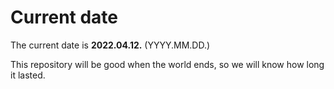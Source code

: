 # Current date

The current date is **2022.04.12.** (YYYY.MM.DD.)

This repository will be good when the world ends, so we will know how long it lasted.